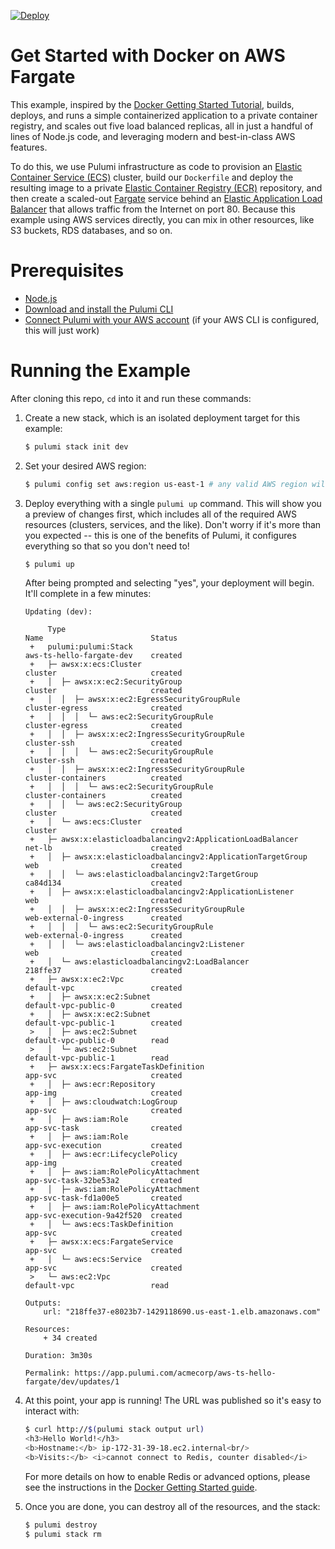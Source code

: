 [![Deploy](https://get.pulumi.com/new/button.svg)](https://app.pulumi.com/new)

# Get Started with Docker on AWS Fargate

This example, inspired by the [Docker Getting Started Tutorial](https://docs.docker.com/get-started/), builds, deploys,
and runs a simple containerized application to a private container registry, and scales out five load balanced replicas,
all in just a handful of lines of Node.js code, and leveraging modern and best-in-class AWS features.

To do this, we use Pulumi infrastructure as code to provision an
[Elastic Container Service (ECS)](https://aws.amazon.com/ecs/) cluster, build our `Dockerfile` and deploy the
resulting image to a private [Elastic Container Registry (ECR)](https://aws.amazon.com/ecr/) repository, and then create
a scaled-out [Fargate](https://aws.amazon.com/fargate/) service behind an
[Elastic Application Load Balancer](https://aws.amazon.com/elasticloadbalancing/) that allows traffic from the Internet
on port 80. Because this example using AWS services directly, you can mix in other resources, like S3 buckets, RDS
databases, and so on.

# Prerequisites

- [Node.js](https://nodejs.org/en/download/)
- [Download and install the Pulumi CLI](https://pulumi.io/install)
- [Connect Pulumi with your AWS account](https://pulumi.io/quickstart/aws/setup.html) (if your AWS CLI is
      configured, this will just work)

# Running the Example

After cloning this repo, `cd` into it and run these commands:

1. Create a new stack, which is an isolated deployment target for this example:

    ```bash
    $ pulumi stack init dev
    ```

2. Set your desired AWS region:

    ```bash
    $ pulumi config set aws:region us-east-1 # any valid AWS region will work
    ```

3. Deploy everything with a single `pulumi up` command. This will show you a preview of changes first, which
   includes all of the required AWS resources (clusters, services, and the like). Don't worry if it's more than
   you expected -- this is one of the benefits of Pulumi, it configures everything so that so you don't need to!

    ```bash
    $ pulumi up
    ```

    After being prompted and selecting "yes", your deployment will begin. It'll complete in a few minutes:

    ```
    Updating (dev):

         Type                                                        Name                        Status
     +   pulumi:pulumi:Stack                                         aws-ts-hello-fargate-dev    created
     +   ├─ awsx:x:ecs:Cluster                                       cluster                     created
     +   │  ├─ awsx:x:ec2:SecurityGroup                              cluster                     created
     +   │  │  ├─ awsx:x:ec2:EgressSecurityGroupRule                 cluster-egress              created
     +   │  │  │  └─ aws:ec2:SecurityGroupRule                       cluster-egress              created
     +   │  │  ├─ awsx:x:ec2:IngressSecurityGroupRule                cluster-ssh                 created
     +   │  │  │  └─ aws:ec2:SecurityGroupRule                       cluster-ssh                 created
     +   │  │  ├─ awsx:x:ec2:IngressSecurityGroupRule                cluster-containers          created
     +   │  │  │  └─ aws:ec2:SecurityGroupRule                       cluster-containers          created
     +   │  │  └─ aws:ec2:SecurityGroup                              cluster                     created
     +   │  └─ aws:ecs:Cluster                                       cluster                     created
     +   ├─ awsx:x:elasticloadbalancingv2:ApplicationLoadBalancer    net-lb                      created
     +   │  ├─ awsx:x:elasticloadbalancingv2:ApplicationTargetGroup  web                         created
     +   │  │  └─ aws:elasticloadbalancingv2:TargetGroup             ca84d134                    created
     +   │  ├─ awsx:x:elasticloadbalancingv2:ApplicationListener     web                         created
     +   │  │  ├─ awsx:x:ec2:IngressSecurityGroupRule                web-external-0-ingress      created
     +   │  │  │  └─ aws:ec2:SecurityGroupRule                       web-external-0-ingress      created
     +   │  │  └─ aws:elasticloadbalancingv2:Listener                web                         created
     +   │  └─ aws:elasticloadbalancingv2:LoadBalancer               218ffe37                    created
     +   ├─ awsx:x:ec2:Vpc                                           default-vpc                 created
     +   │  ├─ awsx:x:ec2:Subnet                                     default-vpc-public-0        created
     +   │  ├─ awsx:x:ec2:Subnet                                     default-vpc-public-1        created
     >   │  ├─ aws:ec2:Subnet                                        default-vpc-public-0        read
     >   │  └─ aws:ec2:Subnet                                        default-vpc-public-1        read
     +   ├─ awsx:x:ecs:FargateTaskDefinition                         app-svc                     created
     +   │  ├─ aws:ecr:Repository                                    app-img                     created
     +   │  ├─ aws:cloudwatch:LogGroup                               app-svc                     created
     +   │  ├─ aws:iam:Role                                          app-svc-task                created
     +   │  ├─ aws:iam:Role                                          app-svc-execution           created
     +   │  ├─ aws:ecr:LifecyclePolicy                               app-img                     created
     +   │  ├─ aws:iam:RolePolicyAttachment                          app-svc-task-32be53a2       created
     +   │  ├─ aws:iam:RolePolicyAttachment                          app-svc-task-fd1a00e5       created
     +   │  ├─ aws:iam:RolePolicyAttachment                          app-svc-execution-9a42f520  created
     +   │  └─ aws:ecs:TaskDefinition                                app-svc                     created
     +   ├─ awsx:x:ecs:FargateService                                app-svc                     created
     +   │  └─ aws:ecs:Service                                       app-svc                     created
     >   └─ aws:ec2:Vpc                                              default-vpc                 read

    Outputs:
        url: "218ffe37-e8023b7-1429118690.us-east-1.elb.amazonaws.com"

    Resources:
        + 34 created

    Duration: 3m30s

    Permalink: https://app.pulumi.com/acmecorp/aws-ts-hello-fargate/dev/updates/1
    ```

4. At this point, your app is running! The URL was published so it's easy to interact with:

    ```bash
    $ curl http://$(pulumi stack output url)
    <h3>Hello World!</h3>
    <b>Hostname:</b> ip-172-31-39-18.ec2.internal<br/>
    <b>Visits:</b> <i>cannot connect to Redis, counter disabled</i>
    ```

   For more details on how to enable Redis or advanced options, please see the instructions in the
   [Docker Getting Started guide](https://docs.docker.com/get-started/part6/).

6. Once you are done, you can destroy all of the resources, and the stack:

    ```bash
    $ pulumi destroy
    $ pulumi stack rm
    ```
